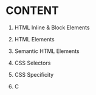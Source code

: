 # CONTENT

1. HTML Inline & Block Elements

2. HTML Elements

3. Semantic HTML Elements

4. CSS Selectors

5. CSS Specificity

6. C
